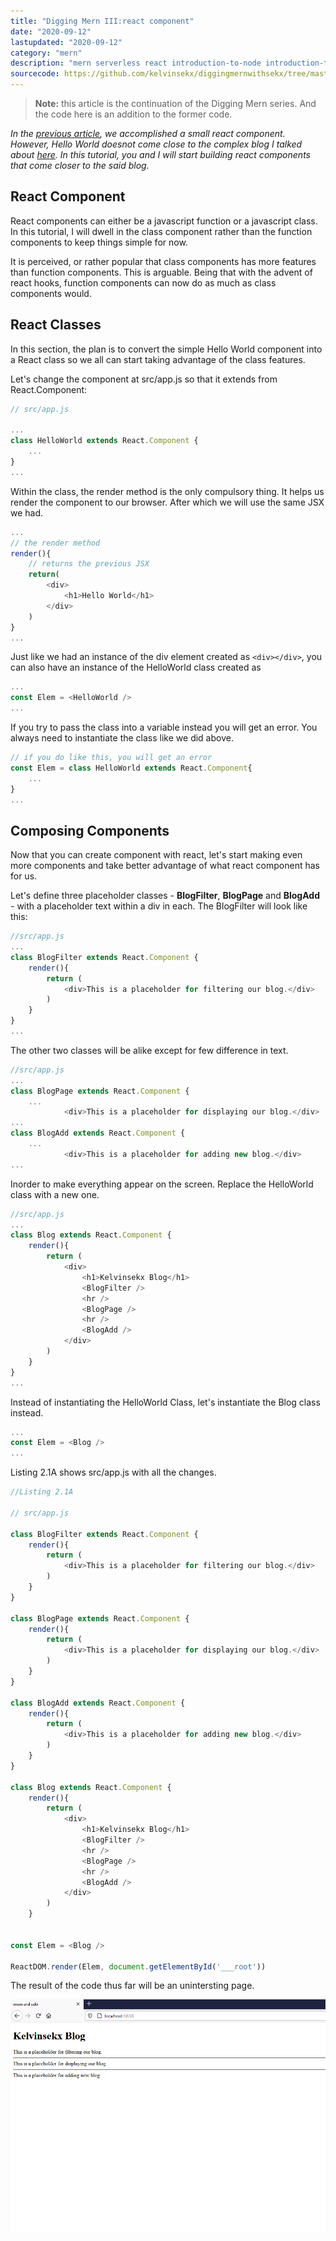 ```yaml
---
title: "Digging Mern III:react component"
date: "2020-09-12"
lastupdated: "2020-09-12"
category: "mern"
description: "mern serverless react introduction-to-node introduction-to-mern mern for beginners"
sourcecode: https://github.com/kelvinsekx/diggingmernwithsekx/tree/master/diggingmern-III
---
```



>**Note:** this article is the continuation of the Digging Mern series. And the code here is an addition to the former code.


_In the <a href="/articles/mern-native-setup">previous article</a>, we accomplished a small react component. However, Hello World doesnot come close to the complex blog I talked about <a href="/articles/hello-mern/">here</a>. In this tutorial, you and I will start building react components that come closer to the said blog._

## **React Component**

React components can either be a javascript function or a javascript class. In this tutorial, I will  dwell in the class component rather than the function components to keep things simple for now.

It is perceived, or rather popular that class components has more features than function components. This is arguable. Being that with the advent of react hooks, function components can now do as much as class components would.

## **React Classes**

In this section, the plan is to convert the simple Hello World component into a React class so we all can start taking advantage of the class features.

Let's change the component at src/app.js so that it extends from React.Component:

```javascript
// src/app.js

...
class HelloWorld extends React.Component {
    ...
}
...
```

Within the class, the render method is the only compulsory thing. It helps us render the component to our browser. After which we will use the same JSX we had.

```javascript 
...
// the render method
render(){
    // returns the previous JSX
    return(
        <div>
            <h1>Hello World</h1>
        </div>
    )
}
...
```

Just like we had an instance of the div element created as `<div></div>`, you can also have an instance of the HelloWorld class created as 

```javascript
...
const Elem = <HelloWorld />
...
```
<div class="watchout">
If you try to pass the class into a variable instead you will get an error. You always need to instantiate the class like we did above.
</div>

```javascript
// if you do like this, you will get an error
const Elem = class HelloWorld extends React.Component{
    ...
}
...
```

## **Composing Components**

Now that you can create component with react, let's start making even more components and take better advantage of what react component has for us.

Let's define three placeholder classes - **BlogFilter**, **BlogPage** and **BlogAdd** - with a placeholder text within a div in each. The BlogFilter will look like this:

```javascript
//src/app.js
...
class BlogFilter extends React.Component {
    render(){
        return (
            <div>This is a placeholder for filtering our blog.</div>
        )
    }
}
...
```

The other two classes will be alike except for few difference in text.

```javascript
//src/app.js
...
class BlogPage extends React.Component {
    ...
            <div>This is a placeholder for displaying our blog.</div>
...
class BlogAdd extends React.Component {
    ...
            <div>This is a placeholder for adding new blog.</div>
...
```
Inorder to make everything appear on the screen. Replace the HelloWorld class with a new one.

```javascript
//src/app.js
...
class Blog extends React.Component {
    render(){
        return (
            <div>
                <h1>Kelvinsekx Blog</h1>
                <BlogFilter />
                <hr />
                <BlogPage />
                <hr />
                <BlogAdd />
            </div>
        )
    }
}
...
```

Instead of instantiating the HelloWorld Class, let's instantiate the Blog class instead.

```javascript
...
const Elem = <Blog />
...
```

Listing 2.1A shows src/app.js with all the changes.

```javascript
//Listing 2.1A

// src/app.js

class BlogFilter extends React.Component {
    render(){
        return (
            <div>This is a placeholder for filtering our blog.</div>
        )
    }
}

class BlogPage extends React.Component {
    render(){
        return (
            <div>This is a placeholder for displaying our blog.</div>
        )
    }
}

class BlogAdd extends React.Component {
    render(){
        return (
            <div>This is a placeholder for adding new blog.</div>
        )
    }
}

class Blog extends React.Component {
    render(){
        return (
            <div>
                <h1>Kelvinsekx Blog</h1>
                <BlogFilter />
                <hr />
                <BlogPage />
                <hr />
                <BlogAdd />
            </div>
        )
    }


const Elem = <Blog />

ReactDOM.render(Elem, document.getElementById('___root'))
```

The result of the code thus far will be an unintersting page.

![how our final code looks on the browser](./image.png)


